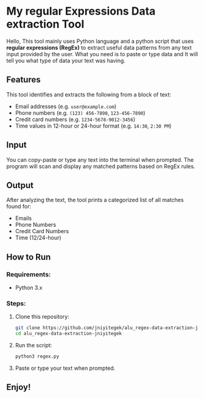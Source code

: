 # My regular Expressions Data extraction Tool

Hello, This tool mainly uses Python language and a python script that uses **regular expressions (RegEx)** to extract useful data patterns from any text input provided by the user. What you need is to paste or type data and It will tell you what type of data your text was having.

## Features

This tool identifies and extracts the following from a block of text:
- Email addresses (e.g. `user@example.com`)
- Phone numbers (e.g. `(123) 456-7890`, `123-456-7890`)
- Credit card numbers (e.g. `1234-5678-9012-3456`)
- Time values in 12-hour or 24-hour format (e.g. `14:30`, `2:30 PM`)

## Input

You can copy-paste or type any text into the terminal when prompted. The program will scan and display any matched patterns based on RegEx rules.

## Output

After analyzing the text, the tool prints a categorized list of all matches found for:
- Emails
- Phone Numbers
- Credit Card Numbers
- Time (12/24-hour)

##  How to Run

### Requirements:
- Python 3.x

### Steps:
1. Clone this repository:
    ```bash
    git clone https://github.com/jniyitegek/alu_regex-data-extraction-jniyitegek.git
    cd alu_regex-data-extraction-jniyitegek
    ```

2. Run the script:
    ```bash
    python3 regex.py
    ```

3. Paste or type your text when prompted.

## Enjoy!
